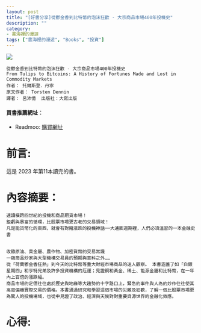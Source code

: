 ```yaml
---
layout: post
title: "[好書分享]從鬱金香到比特幣的泡沫狂歡 - 大宗商品市場400年投機史"
description: ""
category: 
- 書海裡的漫遊
tags: ["書海裡的漫遊", "Books", "投資"]
---
```


<div><a href="https://moo.im/a/23rCRV" title="從鬱金香到比特幣的泡沫狂歡"><img src="https://cdn.readmoo.com/cover/qj/mifgvrt_210x315.jpg?v=0" /></a></div>

```
從鬱金香到比特幣的泡沫狂歡 - 大宗商品市場400年投機史
From Tulips to Bitcoins: A History of Fortunes Made and Lost in Commodity Markets
作者： 托爾斯登．丹寧  
原文作者： Torsten Dennin  
譯者： 呂沛憶  出版社：大寫出版 
```

#### 買書推薦網址：

- Readmoo: [購買網址](https://moo.im/a/23rCRV)

# 前言:

這是 2023 年第11本讀完的書。



# 內容摘要：

```
速讀橫跨四世紀的投機和商品期貨市場！
鉅虧與暴富的循環，比股票市場更古老的交易領域！
凡是能貨幣化的東西，就會有對賭漲跌的投機神話──大通膨週期裡，人們必須溫習的一本金融史書
 

收錄原油、貴金屬、農作物、加密貨幣的交易常識
一窺商品炒家與大型機構交易員的預期與意料之外……
從「荷蘭鬱金香狂熱」到今天的比特幣等重大財經市場商品的迷人觀察。 本書涵蓋了如「白銀星期四」和亨特兄弟及許多投資機構的厄運；見證銅和黃金、稀土、能源金屬和比特幣，在一年內上百倍的漲跌幅。
商品市場的定價往往處於歷史與地緣等大趨勢的十字路口上，緊急的事件與人為的炒作往往使其高度偏離實際交易的價格。本書通過研究和學習這個市場的災難及狂歡，了解一個比股票市場更為驚人的投機場域，也從中見證了政治、經濟與天候對對重要資源世界的金融化效應。

```




# 心得:


